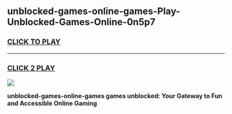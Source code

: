
## unblocked-games-online-games-Play-Unblocked-Games-Online-0n5p7
<h3>
<a href="https://premium76.site?title=unblocked-games-online-games&ref=25A">CLICK TO PLAY</a></h3>
<hr>

<h3>
<a href="https://premium76.site?title=unblocked-games-online-games&ref=25A">CLICK 2 PLAY</a>
  
</h3>

<a href="https://premium76.site?title=unblocked-games-online-games&ref=25A"><img src="https://clearcache.store/games.png"></a>


**unblocked-games-online-games games unblocked: Your Gateway to Fun and Accessible Online Gaming**
